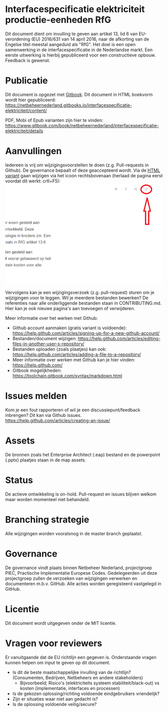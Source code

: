 # Interfacespecificatie elektriciteit productie-eenheden RfG
Dit document dient om invulling te geven aan artikel 13, lid 6 van EU-verordening (EU) 2016/631 van 14 april 2016, naar de afkorting van de Engelse titel meestal aangeduid als "RfG". Het doel is een open samenwerking in de interfacespecificatie in de Nederlandse markt. Een eerste uitwerking is hierbij gepubliceerd voor een constructieve opbouw. Feedback is gewenst.

# Publicatie 
Dit document is opgezet met [Gitbook](https://toolchain.gitbook.com/). Dit document in HTML boekvorm wordt hier gepubliceerd:
https://netbeheernederland.gitbooks.io/interfacespecificatie-elektriciteit/content/

PDF, Mobi of Epub varianten zijn hier te vinden:
https://www.gitbook.com/book/netbeheernederland/interfacespecificatie-elektriciteit/details

# Aanvullingen
Iedereen is vrij om wijzigingsvoorstellen te doen (z.g. Pull-requests in Github). De governance bepaalt of deze geaccepteerd wordt.
Via de [HTML variant](https://netbeheernederland.gitbooks.io/interfacespecificatie-elektriciteit/content/) gaan wijzigen via het icoon rechtsbovenaan (herlaad de pagina eerst voordat dit werkt: crtl+F5):
![Image](Bewerkdocument.png)

Vervolgens kan je een wijzigingsverzoek (z.g. pull-request) sturen om je wijzigingen voor te leggen. Wil je meerdere bestanden bewerken? De referenties naar alle onderliggende bestanden staan in CONTRIBUTING.md. Hier kan je ook nieuwe pagina's aan toevoegen of verwijderen.

Meer informatie over het werken met Github:
* Github account aanmaken (gratis variant is voldoende): https://help.github.com/articles/signing-up-for-a-new-github-account/
* Bestanden/document wijzigen: https://help.github.com/articles/editing-files-in-another-user-s-repository/ 
* Bestanden uploaden (zoals plaatjes) kan ook: https://help.github.com/articles/adding-a-file-to-a-repository/
* Meer informatie over werken met Github kan je hier vinden: https://help.github.com/
* Gitbook mogelijkheden: https://toolchain.gitbook.com/syntax/markdown.html

# Issues melden
Kom je een fout rapporteren of wil je een discussiepunt/feedback inbrengen? Dit kan via Github issues.
https://help.github.com/articles/creating-an-issue/

# Assets
De bronnen zoals het Enterprise Architect (.eap) bestand en de powerpoint (.pptx) plaatjes staan in de map assets. 

# Status
De actieve ontwikkeling is on-hold. Pull-request en issues blijven welkom maar worden momenteel niet behandeld.

# Branching strategie
Alle wijzigingen worden vooralsnog in de master branch geplaatst. 

# Governance
De governance vindt plaats binnen Netbeheer Nederland, projectgroep PIEC, Practische Implementatie Europese Codes. Gedelegeerden uit deze projectgroep zullen de verzoeken van wijzigingen verwerken en documenteren m.b.v. GitHub. Alle acties worden geregisteerd vastgelegd in GitHub.

# Licentie
Dit document wordt uitgegeven onder de MIT licentie.

# Vragen voor reviewers
Er vanuitgaande dat de EU richtlijn een gegeven is. Onderstaande vragen kunnen helpen om input te geven op dit document.
* Is dit de beste maatschappelijke invulling van de richtlijn? (Consumenten, Bedrijven, Netbeheers en andere stakeholders)
  * Bijvoorbeeld; Risico's (elektriciteits systeem stabiliteit/black-out) vs kosten (implementatie, interfaces en processen)
* Is de gekozen oplossing/richting voldoende eindgebruikers vriendelijk?
* Zijn er situaties waar niet aan gedacht is?
* Is de oplossing voldoende veilig/secure?
